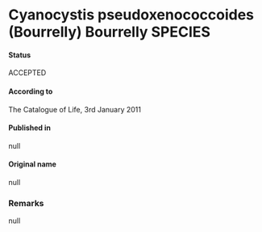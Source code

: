 # Cyanocystis pseudoxenococcoides (Bourrelly) Bourrelly SPECIES

#### Status
ACCEPTED

#### According to
The Catalogue of Life, 3rd January 2011

#### Published in
null

#### Original name
null

### Remarks
null